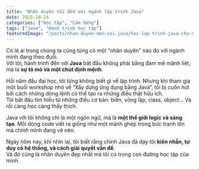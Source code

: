 ```yaml
---
title: "Nhân duyên tôi đến với ngành lập trình Java"
date: 2025-10-24
categories: ["Học tập", "Cảm hứng"]
tags: ["Java", "Hành trình học tập"]
featuredImage: "/posts/nhan-duyen-den-voi-java/hoc-lap-trinh-java-cho-nguoi-moi-bat-dau-de-hieu.jpg"
---
```


Có lẽ ai trong chúng ta cũng từng có một “nhân duyên” nào đó với ngành mình đang theo đuổi.  
Với tôi, hành trình đến với **Java** bắt đầu không phải bằng đam mê mãnh liệt, mà là **sự tò mò và một chút định mệnh**.

Hồi năm đầu đại học, tôi từng không biết gì về lập trình. Nhưng khi tham gia một buổi workshop nhỏ về “Xây dựng ứng dụng bằng Java”, tôi bị cuốn hút bởi cách những dòng lệnh có thể tạo ra những điều thật hữu ích.  
Tôi bắt đầu tìm hiểu từ những điều cơ bản: biến, vòng lặp, class, object... Và rồi càng học càng thấy thích.

Java với tôi không chỉ là một ngôn ngữ, mà là **một thế giới logic và sáng tạo**. Mỗi dòng code viết ra giống như một mảnh ghép trong bức tranh lớn mà chính mình đang vẽ nên.

Ngày hôm nay, khi nhìn lại, tôi biết rằng chính Java đã dạy tôi **kiên nhẫn, tư duy có hệ thống, và cách giải quyết vấn đề**.  
Và đó cũng là nhân duyên đẹp nhất mà tôi có trong con đường học tập của mình.